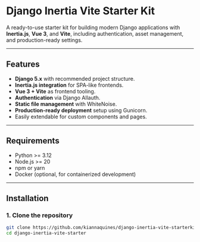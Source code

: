 # Django Inertia Vite Starter Kit

A ready-to-use starter kit for building modern Django applications with **Inertia.js**, **Vue 3**, and **Vite**, including authentication, asset management, and production-ready settings.

---

## Features

- **Django 5.x** with recommended project structure.
- **Inertia.js integration** for SPA-like frontends.
- **Vue 3 + Vite** as frontend tooling.
- **Authentication** via Django Allauth.
- **Static file management** with WhiteNoise.
- **Production-ready deployment** setup using Gunicorn.
- Easily extendable for custom components and pages.

---

## Requirements

- Python >= 3.12
- Node.js >= 20
- npm or yarn
- Docker (optional, for containerized development)

---

## Installation

### 1. Clone the repository

```bash
git clone https://github.com/kiannaquines/django-inertia-vite-starterkit
cd django-inertia-vite-starter
